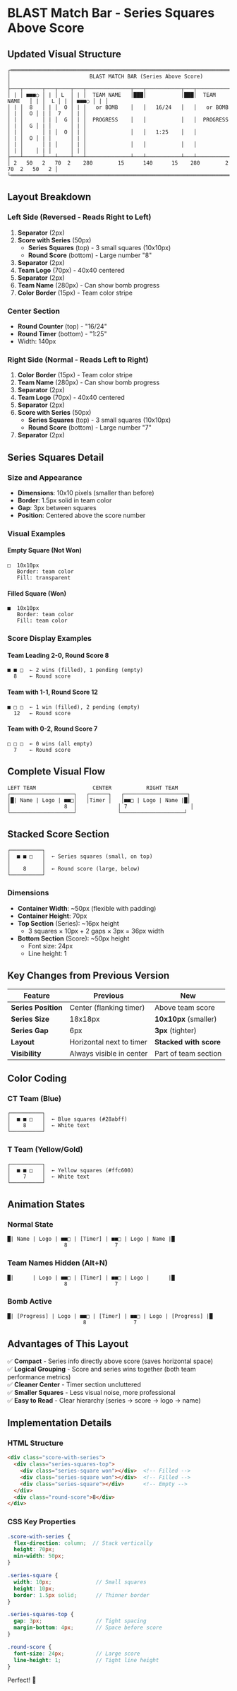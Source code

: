# BLAST Match Bar - Series Squares Above Score

## Updated Visual Structure

```
┌═══════════════════════════════════════════════════════════════════════════════════┐
│                         BLAST MATCH BAR (Series Above Score)                       │
├───┬──────┬───┬────┬───┬──────────────┬───┬───────────┬───┬──────────────┬───┬────┬───┬──────┬───┤
│ | │ ■■■○ │ | │ L  │ | │  TEAM NAME   │███│           │███│  TEAM NAME   │ | │  L │ | │ ■■■○ │ | │
│ | │  8   │ | │  O │ | │   or BOMB    │   │   16/24   │   │   or BOMB    │ | │  O │ | │  7   │ | │
│ | │      │ | │  G │ | │  PROGRESS    │   │           │   │  PROGRESS    │ | │  G │ | │      │ | │
│ | │      │ | │  O │ | │              │   │   1:25    │   │              │ | │  O │ | │      │ | │
│ | │      │ | │    │ | │              │   │           │   │              │ | │    │ | │      │ | │
├───┴──────┴───┴────┴───┴──────────────┴───┴───────────┴───┴──────────────┴───┴────┴───┴──────┴───┤
│ 2   50   2   70  2    280        15      140      15    280        2  70  2   50   2 │
└═══════════════════════════════════════════════════════════════════════════════════┘
```

## Layout Breakdown

### Left Side (Reversed - Reads Right to Left)
1. **Separator** (2px)
2. **Score with Series** (50px)
   - **Series Squares** (top) - 3 small squares (10x10px)
   - **Round Score** (bottom) - Large number "8"
3. **Separator** (2px)
4. **Team Logo** (70px) - 40x40 centered
5. **Separator** (2px)
6. **Team Name** (280px) - Can show bomb progress
7. **Color Border** (15px) - Team color stripe

### Center Section
- **Round Counter** (top) - "16/24"
- **Round Timer** (bottom) - "1:25"
- Width: 140px

### Right Side (Normal - Reads Left to Right)
1. **Color Border** (15px) - Team color stripe
2. **Team Name** (280px) - Can show bomb progress
3. **Separator** (2px)
4. **Team Logo** (70px) - 40x40 centered
5. **Separator** (2px)
6. **Score with Series** (50px)
   - **Series Squares** (top) - 3 small squares (10x10px)
   - **Round Score** (bottom) - Large number "7"
7. **Separator** (2px)

## Series Squares Detail

### Size and Appearance
- **Dimensions**: 10x10 pixels (smaller than before)
- **Border**: 1.5px solid in team color
- **Gap**: 3px between squares
- **Position**: Centered above the score number

### Visual Examples

#### Empty Square (Not Won)
```
□  10x10px
   Border: team color
   Fill: transparent
```

#### Filled Square (Won)
```
■  10x10px
   Border: team color
   Fill: team color
```

### Score Display Examples

#### Team Leading 2-0, Round Score 8
```
■ ■ □  ← 2 wins (filled), 1 pending (empty)
  8    ← Round score
```

#### Team with 1-1, Round Score 12
```
■ □ □  ← 1 win (filled), 2 pending (empty)
  12   ← Round score
```

#### Team with 0-2, Round Score 7
```
□ □ □  ← 0 wins (all empty)
  7    ← Round score
```

## Complete Visual Flow

```
LEFT TEAM                  CENTER           RIGHT TEAM
┌────────────────────┐   ┌──────┐   ┌────────────────────┐
│█| Name | Logo | ■■□│   │Timer │   │■■□ | Logo | Name |█│
│                 8  │             │ 7                    │
└────────────────────┘             └────────────────────┘
```

## Stacked Score Section

```
┌──────────┐
│  ■ ■ □   │  ← Series squares (small, on top)
│          │
│    8     │  ← Round score (large, below)
└──────────┘
```

### Dimensions
- **Container Width**: ~50px (flexible with padding)
- **Container Height**: 70px
- **Top Section** (Series): ~16px height
  - 3 squares × 10px + 2 gaps × 3px = 36px width
- **Bottom Section** (Score): ~50px height
  - Font size: 24px
  - Line height: 1

## Key Changes from Previous Version

| Feature | Previous | New |
|---------|----------|-----|
| **Series Position** | Center (flanking timer) | Above team score |
| **Series Size** | 18x18px | **10x10px** (smaller) |
| **Series Gap** | 6px | **3px** (tighter) |
| **Layout** | Horizontal next to timer | **Stacked with score** |
| **Visibility** | Always visible in center | Part of team section |

## Color Coding

### CT Team (Blue)
```
┌──────────┐
│  ■ ■ □   │  ← Blue squares (#28abff)
│    8     │  ← White text
└──────────┘
```

### T Team (Yellow/Gold)
```
┌──────────┐
│  ■ ■ □   │  ← Yellow squares (#ffc600)
│    7     │  ← White text
└──────────┘
```

## Animation States

### Normal State
```
█| Name | Logo | ■■□ | [Timer] | ■■□ | Logo | Name |█
                  8               7
```

### Team Names Hidden (Alt+N)
```
█|      | Logo | ■■□ | [Timer] | ■■□ | Logo |      |█
                  8               7
```

### Bomb Active
```
█| [Progress] | Logo | ■■□ | [Timer] | ■■□ | Logo | [Progress] |█
                        8               7
```

## Advantages of This Layout

✅ **Compact** - Series info directly above score (saves horizontal space)  
✅ **Logical Grouping** - Score and series wins together (both team performance metrics)  
✅ **Cleaner Center** - Timer section uncluttered  
✅ **Smaller Squares** - Less visual noise, more professional  
✅ **Easy to Read** - Clear hierarchy (series → score → logo → name)

## Implementation Details

### HTML Structure
```html
<div class="score-with-series">
  <div class="series-squares-top">
    <div class="series-square won"></div>  <!-- Filled -->
    <div class="series-square won"></div>  <!-- Filled -->
    <div class="series-square"></div>      <!-- Empty -->
  </div>
  <div class="round-score">8</div>
</div>
```

### CSS Key Properties
```scss
.score-with-series {
  flex-direction: column;  // Stack vertically
  height: 70px;
  min-width: 50px;
}

.series-square {
  width: 10px;              // Small squares
  height: 10px;
  border: 1.5px solid;      // Thinner border
}

.series-squares-top {
  gap: 3px;                 // Tight spacing
  margin-bottom: 4px;       // Space before score
}

.round-score {
  font-size: 24px;          // Large score
  line-height: 1;           // Tight line height
}
```

Perfect! 🎯
